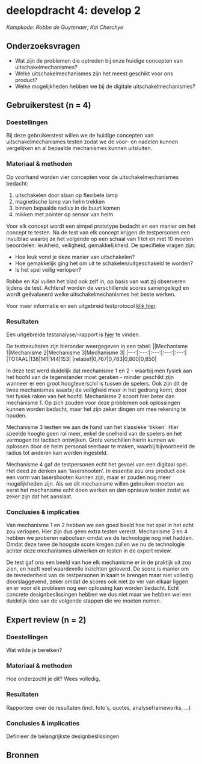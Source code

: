 # deelopdracht 4: develop 2

*Kampkode: Robbe de Guytenaer; Kai Cherchye*

## Onderzoeksvragen
- Wat zijn de problemen die optreden bij onze huidige concepten van uitschakelmechanismes?
- Welke uitschakelmechanismes zijn het meest geschikt voor ons product?
- Welke mogelijkheden hebben we bij de digitale uitschakelmechanismes?


## Gebruikerstest (n = 4)
### Doestellingen
Bij deze gebruikerstest willen we de huidige concepten van uitschakelmechanismes testen zodat we de voor- en nadelen kunnen vergelijken en al bepaalde mechanismes kunnen uitsluiten.
### Materiaal & methoden
Op voorhand worden vier concepten voor de uitschakelmechanismes bedacht:
1. uitschakelen door slaan op flexibele lamp
2. magnetische lamp van helm trekken
3. binnen bepaalde radius in de buurt komen
4. mikken met pointer op sensor van helm

Voor elk concept wordt een simpel prototype bedacht en een manier om het concept te testen. Na de test van elk concept krijgen de testpersonen een invulblad waarbij ze het volgende op een schaal van 1 tot en met 10 moeten beoordelen: leukheid, veiligheid, gemakkelijkheid. De specifieke vragen zijn:

- Hoe leuk vond je deze manier van uitschakelen?
- Hoe gemakkelijk ging het om uit te schakelen/uitgeschakeld te worden?
- Is het spel veilig verlopen?

Robbe en Kai vullen het blad ook zelf in, op basis van wat zij observeren tijdens de test. Achteraf worden de verschillende scores samengelegd en wordt geëvalueerd welke uitschakelmechanismes het beste werken.

Voor meer informatie en een uitgebreid testprotocol [klik hier](https://docs.google.com/document/d/1BkApIH-f38Q3cW6vv41kQgkfSpGxI7UM/edit?usp=sharing&ouid=104947688789871349253&rtpof=true&sd=true).
### Resultaten
Een uitgebreide testanalyse/-rapport is [hier](https://docs.google.com/document/d/11eM8duXbH3rawkLGtEZsMN7NXjgnw0J47GiqyqHjih0/edit?usp=sharing) te vinden.

De testresultaten zijn hieronder weergegeven in een tabel:
||Mechanisme 1|Mechanisme 2|Mechanisme 3|Mechanisme 3|
|---:|:---:|:---:|:---:|:---:|
|TOTAAL|138|141|144|153|
|relatief|0,767|0,783|0,800|0,850|

In deze test werd duidelijk dat mechanisme 1 en 2 - waarbij men fysiek aan het hoofd van de tegenstander moet geraken - minder geschikt zijn wanneer er een groot hoogteverschil is tussen de spelers. Ook zijn dit de twee mechanismes waarbij de veiligheid meer in het gedrang komt, door het fysiek raken van het hoofd. Mechanisme 2 scoort hier beter dan mechanisme 1. Op zich zouden voor deze problemen ook oplossingen kunnen worden bedacht, maar het zijn zeker dingen om mee rekening te houden.

Mechanisme 3 testten we aan de hand van het klassieke 'tikken'. Hier speelde hoogte geen rol meer, enkel de snelheid van de spelers en het vermogen tot tactisch ontwijken. Grote verschillen hierin kunnen we oplossen door de helm personaliseerbaar te maken, waarbij bijvoorbeeld de radius tot anderen kan worden ingesteld. 

Mechanisme 4 gaf de testpersonen echt het gevoel van een digitaal spel. Het deed ze denken aan 'lasershooten'. In essentie zou ons product ook een vorm van lasershooten kunnen zijn, maar er zouden nog meer mogelijkheden zijn. Als we dit mechanisme willen gebruiken moeten we eerst het mechanisme echt doen werken en dan opnieuw testen zodat we zeker zijn dat het aanslaat.

### Conclusies & implicaties
Van mechanisme 1 en 2 hebben we een goed beeld hoe het spel in het echt zou verlopen. Hier zijn dus geen extra testen vereist. Mechanisme 3 en 4 hebben we proberen nabootsen omdat we de technologie nog niet hadden. Omdat deze twee de hoogste score kregen zullen we nu de technologie achter deze mechanismes uitwerken en testen in de expert review. 

De test gaf ons een beeld van hoe elk mechanisme er in de praktijk uit zou zien, en heeft veel waardevolle inzichten geleverd. De score is manier om de tevredenheid van de testpersonen in kaart te brengen maar niet volledig doorslaggevend, zeker omdat de scores ook niet zo ver van elkaar liggen en er voor elk probleem nog een oplossing kan worden bedacht. Echt concrete designbeslissingen hebben we dus niet maar we hebben wel een duidelijk idee van de volgende stappen die we moeten nemen.

## Expert review (n = 2)
### Doestellingen
Wat wilde je bereiken?
### Materiaal & methoden
Hoe onderzocht je dit? Wees volledig.
### Resultaten
Rapporteer over de resultaten (incl. foto's, quotes, analyseframeworks, ...)
### Conclusies & implicaties
Definieer de belangrijkste designbeslissingen

## Bronnen
